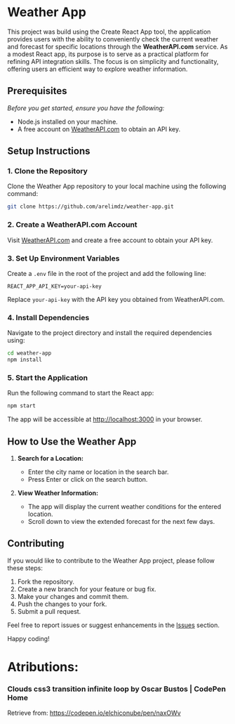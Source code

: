# Weather App


This project was build using the Create React App tool, the application provides users with the ability to conveniently check the current weather and forecast for specific locations through the **WeatherAPI.com** service. As a modest React app, its purpose is to serve as a practical platform for refining API integration skills. The focus is on simplicity and functionality, offering users an efficient way to explore weather information.


## Prerequisites

*Before you get started, ensure you have the following:*

* Node.js installed on your machine.
* A free account on [WeatherAPI.com](https://www.weatherapi.com/) to obtain an API key.


## Setup Instructions

### 1. Clone the Repository

Clone the Weather App repository to your local machine using the following command:

```bash
git clone https://github.com/arelimdz/weather-app.git
```

### 2. Create a WeatherAPI.com Account

Visit [WeatherAPI.com](https://www.weatherapi.com) and create a free account to obtain your API key.

### 3. Set Up Environment Variables

Create a `.env` file in the root of the project and add the following line:

```env
REACT_APP_API_KEY=your-api-key
```

Replace `your-api-key` with the API key you obtained from WeatherAPI.com.

### 4. Install Dependencies

Navigate to the project directory and install the required dependencies using:

```bash
cd weather-app
npm install
```

### 5. Start the Application

Run the following command to start the React app:

```bash
npm start
```

The app will be accessible at [http://localhost:3000](http://localhost:3000) in your browser.

## How to Use the Weather App

1. **Search for a Location:**
   - Enter the city name or location in the search bar.
   - Press Enter or click on the search button.

2. **View Weather Information:**
   - The app will display the current weather conditions for the entered location.
   - Scroll down to view the extended forecast for the next few days.


## Contributing

If you would like to contribute to the Weather App project, please follow these steps:

1. Fork the repository.
2. Create a new branch for your feature or bug fix.
3. Make your changes and commit them.
4. Push the changes to your fork.
5. Submit a pull request.


Feel free to report issues or suggest enhancements in the [Issues](https://github.com/arelimdz/weather-app/issues) section.

Happy coding!


# Atributions:

###  Clouds css3 transition infinite loop by Oscar Bustos | CodePen Home
Retrieve from: https://codepen.io/elchiconube/pen/naxOWv

